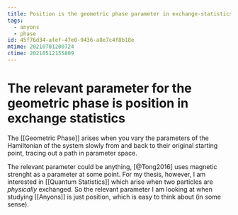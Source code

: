```yaml
---
title: Position is the geometric phase parameter in exchange-statistics
tags:
  - anyons
  - phase
id: 45f76d34-afef-47e0-9436-a8e7c4f8b18e
mtime: 20210701200724
ctime: 20210512155809
---
```


# The relevant parameter for the geometric phase is position in exchange statistics

The [[Geometric Phase]] arises when you vary the parameters of the Hamiltonian of the system slowly from and back to their original starting point, tracing out a path in parameter space.

The relevant parameter could be anything, [@Tong2016] uses magnetic strenght as a parameter at some point.
For my thesis, however, I am interested in [[Quantum Statistics]] which arise when two particles are _physically_ exchanged. So the relevant parameter I am looking at when studying  [[Anyons]] is just position, which is easy to think about (in some sense).
